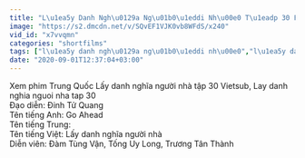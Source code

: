 ```yaml
---
title: "L\u1ea5y Danh Ngh\u0129a Ng\u01b0\u1eddi Nh\u00e0 T\u1eadp 30 Full VietSub - Phim Hoa Ng\u1eef"
image: "https://s2.dmcdn.net/v/SQvEF1VJK0vb8WFdS/x240"
vid_id: "x7vvqmn"
categories: "shortfilms"
tags: ["l\u1ea5y danh ngh\u0129a ng\u01b0\u1eddi nh\u00e0","l\u1ea5y danh ngh\u0129a ng\u01b0\u1eddi nh\u00e0 t\u1eadp 30","phim hoa ng\u1eef"]
date: "2020-09-01T12:37:04+03:00"
---
```

Xem phim Trung Quốc Lấy danh nghĩa người nhà tập 30 Vietsub, Lay danh nghia nguoi nha tap 30  <br>Đạo diễn: Đinh Tử Quang  <br>Tên tiếng Anh: Go Ahead  <br>Tên tiếng Trung:  <br>Tên tiếng Việt: Lấy danh nghĩa người nhà  <br>Diễn viên: Đàm Tùng Vận, Tống Uy Long, Trương Tân Thành
